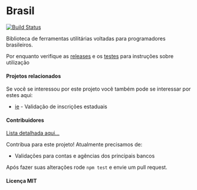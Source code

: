 Brasil
======

[![Build Status](https://drone.io/github.com/gammasoft/brasil/status.png)](https://drone.io/github.com/gammasoft/brasil/latest)

Biblioteca de ferramentas utilitárias voltadas para programadores brasileiros.

Por enquanto verifique as [releases](https://github.com/gammasoft/brasil/releases) e os [testes](tests) para instruções sobre utilização

#### Projetos relacionados

Se você se interessou por este projeto você também pode se interessar por estes aqui:

- [ie](https://github.com/gammasoft/ie) - Validação de inscrições estaduais

#### Contribuidores

[Lista detalhada aqui...](contributors.md)

Contribua para este projeto! Atualmente precisamos de: 

- Validações para contas e agências dos principais bancos

Após fazer suas alterações rode `npm test` e envie um pull request.

#### Licença MIT
